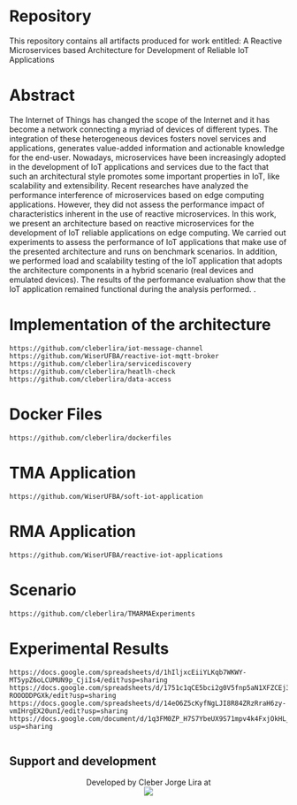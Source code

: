 # Repository
This repository contains all artifacts produced for work entitled: A Reactive Microservices based Architecture for Development of Reliable IoT Applications

# Abstract
The Internet of Things has changed the scope of the Internet and it has become a network connecting a myriad of devices of different types. The integration of these heterogeneous devices fosters novel services and applications, generates value-added information and actionable knowledge for the end-user. Nowadays, microservices have been increasingly adopted in the development of IoT applications and services due to the fact that such an architectural style promotes some important properties in IoT, like scalability and extensibility.  Recent researches have analyzed the performance interference of microservices based on edge computing applications. However,  they did not assess the performance impact of characteristics inherent in the use of reactive microservices. In this work, we present an architecture based on reactive microservices for the development of IoT reliable applications on edge computing.  We carried out experiments to assess the performance of  IoT applications that make use of the presented architecture and runs on benchmark scenarios. In addition, we performed load and scalability testing of the IoT application that adopts the architecture components in a hybrid scenario (real devices and emulated devices). The results of the performance evaluation show that the IoT application remained functional during the analysis performed.
.

# Implementation of the architecture
```
https://github.com/cleberlira/iot-message-channel
https://github.com/WiserUFBA/reactive-iot-mqtt-broker
https://github.com/cleberlira/servicediscovery
https://github.com/cleberlira/heatlh-check
https://github.com/cleberlira/data-access

```

# Docker Files

```
https://github.com/cleberlira/dockerfiles

```
# TMA Application

```
https://github.com/WiserUFBA/soft-iot-application

```

# RMA Application
```
https://github.com/WiserUFBA/reactive-iot-applications

``````

# Scenario
```
https://github.com/cleberlira/TMARMAExperiments
```
# Experimental Results
```
https://docs.google.com/spreadsheets/d/1hIljxcEiiYLKqb7WKWY-MT5ypZ6oLCUMUN9p_CjiIs4/edit?usp=sharing
https://docs.google.com/spreadsheets/d/1751c1qCE5bci2g0V5fnp5aN1XFZCEj36-ROOODDPGXk/edit?usp=sharing
https://docs.google.com/spreadsheets/d/14eO6Z5cKyfNgLJI8R84ZRzRraH6zy-vmIHrgEX20unI/edit?usp=sharing
https://docs.google.com/document/d/1q3FM0ZP_H7S7YbeUX9S71mpv4k4FxjOkHL_CvCp3zfg/edit?usp=sharing


```

## Support and development

<p align="center">
	Developed by Cleber Jorge Lira at </br>
  <img src="https://wiki.dcc.ufba.br/pub/SmartUFBA/ProjectLogo/wiserufbalogo.jpg"/>
</p>

